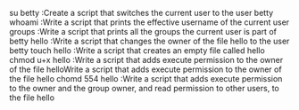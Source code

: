 su betty :Create a script that switches the current user to the user betty
whoami :Write a script that prints the effective username of the current user
groups :Write a script that prints all the groups the current user is part of
betty hello :Write a script that changes the owner of the file hello to the user betty
touch hello :Write a script that creates an empty file called hello
chmod u+x hello :Write a script that adds execute permission to the owner of the file helloWrite a script that adds execute permission to the owner of the file hello
chomd 554 hello :Write a script that adds execute permission to the owner and the group owner, and read permission to other users, to the file hello
